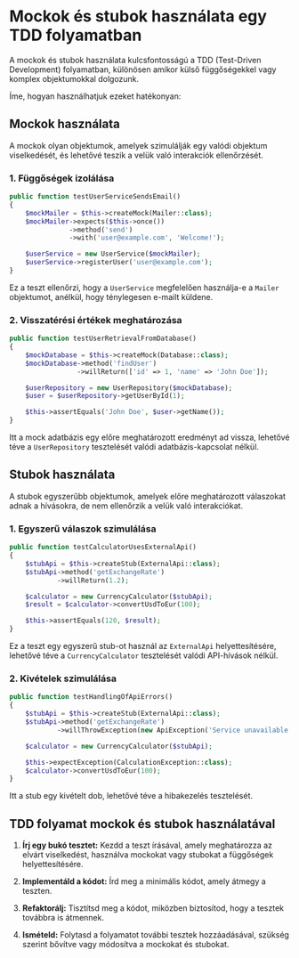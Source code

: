 # Mockok és stubok használata egy TDD folyamatban

A mockok és stubok használata kulcsfontosságú a TDD (Test-Driven Development) folyamatban, különösen amikor külső függőségekkel vagy komplex objektumokkal dolgozunk.

Íme, hogyan használhatjuk ezeket hatékonyan:

## Mockok használata

A mockok olyan objektumok, amelyek szimulálják egy valódi objektum viselkedését, és lehetővé teszik a velük való interakciók ellenőrzését.

### 1. Függőségek izolálása

```php
public function testUserServiceSendsEmail()
{
    $mockMailer = $this->createMock(Mailer::class);
    $mockMailer->expects($this->once())
               ->method('send')
               ->with('user@example.com', 'Welcome!');

    $userService = new UserService($mockMailer);
    $userService->registerUser('user@example.com');
}
```

Ez a teszt ellenőrzi, hogy a `UserService` megfelelően használja-e a `Mailer` objektumot, anélkül, hogy ténylegesen e-mailt küldene.

### 2. Visszatérési értékek meghatározása

```php
public function testUserRetrievalFromDatabase()
{
    $mockDatabase = $this->createMock(Database::class);
    $mockDatabase->method('findUser')
                 ->willReturn(['id' => 1, 'name' => 'John Doe']);

    $userRepository = new UserRepository($mockDatabase);
    $user = $userRepository->getUserById(1);

    $this->assertEquals('John Doe', $user->getName());
}
```

Itt a mock adatbázis egy előre meghatározott eredményt ad vissza, lehetővé téve a `UserRepository` tesztelését valódi adatbázis-kapcsolat nélkül.

## Stubok használata

A stubok egyszerűbb objektumok, amelyek előre meghatározott válaszokat adnak a hívásokra, de nem ellenőrzik a velük való interakciókat.

### 1. Egyszerű válaszok szimulálása

```php
public function testCalculatorUsesExternalApi()
{
    $stubApi = $this->createStub(ExternalApi::class);
    $stubApi->method('getExchangeRate')
            ->willReturn(1.2);

    $calculator = new CurrencyCalculator($stubApi);
    $result = $calculator->convertUsdToEur(100);

    $this->assertEquals(120, $result);
}
```

Ez a teszt egy egyszerű stub-ot használ az `ExternalApi` helyettesítésére, lehetővé téve a `CurrencyCalculator` tesztelését valódi API-hívások nélkül.

### 2. Kivételek szimulálása

```php
public function testHandlingOfApiErrors()
{
    $stubApi = $this->createStub(ExternalApi::class);
    $stubApi->method('getExchangeRate')
            ->willThrowException(new ApiException('Service unavailable'));

    $calculator = new CurrencyCalculator($stubApi);

    $this->expectException(CalculationException::class);
    $calculator->convertUsdToEur(100);
}
```

Itt a stub egy kivételt dob, lehetővé téve a hibakezelés tesztelését.

## TDD folyamat mockok és stubok használatával

1. **Írj egy bukó tesztet:** Kezdd a teszt írásával, amely meghatározza az elvárt viselkedést, használva mockokat vagy stubokat a függőségek helyettesítésére.

2. **Implementáld a kódot:** Írd meg a minimális kódot, amely átmegy a teszten.

3. **Refaktorálj:** Tisztítsd meg a kódot, miközben biztosítod, hogy a tesztek továbbra is átmennek.

4. **Ismételd:** Folytasd a folyamatot további tesztek hozzáadásával, szükség szerint bővítve vagy módosítva a mockokat és stubokat.